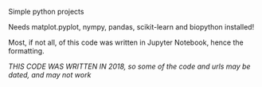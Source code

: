 Simple python projects

Needs matplot.pyplot, nympy, pandas, scikit-learn and biopython installed!

Most, if not all, of this code was written in Jupyter Notebook, hence the formatting.

*THIS CODE WAS WRITTEN IN 2018, so some of the code and urls may be dated, and may not work*
